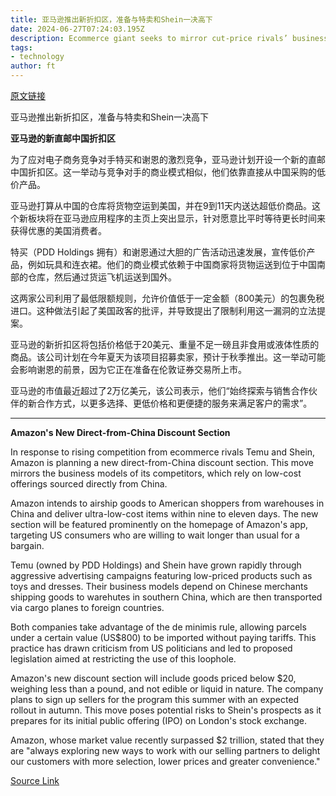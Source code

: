 ```yaml
---
title: 亚马逊推出新折扣区，准备与特卖和Shein一决高下
date: 2024-06-27T07:24:03.195Z
description: Ecommerce giant seeks to mirror cut-price rivals’ business model of direct-from-China offerings
tags: 
- technology
author: ft
---
```


[原文链接](https://ft.com/content/40a393db-dfd6-4482-a494-0434721a20e3)

亚马逊推出新折扣区，准备与特卖和Shein一决高下

**亚马逊的新直邮中国折扣区**

为了应对电子商务竞争对手特买和谢恩的激烈竞争，亚马逊计划开设一个新的直邮中国折扣区。这一举动与竞争对手的商业模式相似，他们依靠直接从中国采购的低价产品。

亚马逊打算从中国的仓库将货物空运到美国，并在9到11天内送达超低价商品。这个新板块将在亚马逊应用程序的主页上突出显示，针对愿意比平时等待更长时间来获得优惠的美国消费者。

特买（PDD Holdings 拥有）和谢恩通过大胆的广告活动迅速发展，宣传低价产品，例如玩具和连衣裙。他们的商业模式依赖于中国商家将货物运送到位于中国南部的仓库，然后通过货运飞机运送到国外。

这两家公司利用了最低限额规则，允许价值低于一定金额（800美元）的包裹免税进口。这种做法引起了美国政客的批评，并导致提出了限制利用这一漏洞的立法提案。

亚马逊的新折扣区将包括价格低于20美元、重量不足一磅且非食用或液体性质的商品。该公司计划在今年夏天为该项目招募卖家，预计于秋季推出。这一举动可能会影响谢恩的前景，因为它正在准备在伦敦证券交易所上市。

亚马逊的市值最近超过了2万亿美元，该公司表示，他们“始终探索与销售合作伙伴的新合作方式，以更多选择、更低价格和更便捷的服务来满足客户的需求”。

---

 **Amazon's New Direct-from-China Discount Section**

In response to rising competition from ecommerce rivals Temu and Shein, Amazon is planning a new direct-from-China discount section. This move mirrors the business models of its competitors, which rely on low-cost offerings sourced directly from China. 

Amazon intends to airship goods to American shoppers from warehouses in China and deliver ultra-low-cost items within nine to eleven days. The new section will be featured prominently on the homepage of Amazon's app, targeting US consumers who are willing to wait longer than usual for a bargain.

Temu (owned by PDD Holdings) and Shein have grown rapidly through aggressive advertising campaigns featuring low-priced products such as toys and dresses. Their business models depend on Chinese merchants shipping goods to warehutes in southern China, which are then transported via cargo planes to foreign countries.

Both companies take advantage of the de minimis rule, allowing parcels under a certain value (US$800) to be imported without paying tariffs. This practice has drawn criticism from US politicians and led to proposed legislation aimed at restricting the use of this loophole.

Amazon's new discount section will include goods priced below $20, weighing less than a pound, and not edible or liquid in nature. The company plans to sign up sellers for the program this summer with an expected rollout in autumn. This move poses potential risks to Shein's prospects as it prepares for its initial public offering (IPO) on London's stock exchange.

Amazon, whose market value recently surpassed $2 trillion, stated that they are "always exploring new ways to work with our selling partners to delight our customers with more selection, lower prices and greater convenience."

[Source Link](https://ft.com/content/40a393db-dfd6-4482-a494-0434721a20e3)

